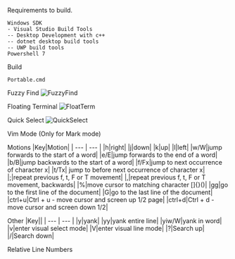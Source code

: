 Requirements to build.
```
Windows SDK
- Visual Studio Build Tools
-- Desktop Development with c++
-- dotnet desktop build tools
-- UWP build tools
Powershell 7
```

Build
```
Portable.cmd
```

Fuzzy Find
![FuzzyFind](https://github.com/e82eric/terminal-vimmarkmode/assets/811029/628660e9-72b4-4cad-95b3-eb3b13fe7062)

Floating Terminal
![FloatTerm](https://github.com/e82eric/terminal-vimmarkmode/assets/811029/fe3175b3-0a5f-4667-9259-4544f13b23b3)

Quick Select
![QuickSelect](https://github.com/e82eric/terminal-vimmarkmode/assets/811029/63f03798-d041-4a6b-b79b-2bbfd76621f2)

Vim Mode (Only for Mark mode)

Motions
|Key|Motion|
| --- | --- |
|h|right|
|j|down|
|k|up|
|l|left|
|w/W|jump forwards to the start of a word|
|e/E|jump forwards to the end of a word|
|b/B|jump backwards to the start of a word|
|f/Fx|jump to next occurrence of character x|
|t/Tx| jump to before next occurrence of character x|
|;|repeat previous f, t, F or T movement|
|,|repeat previous f, t, F or T movement, backwards|
|%|move cursor to matching character []{}()|
|gg|go to the first line of the document|
|G|go to the last line of the document|
|ctrl+u|Ctrl + u - move cursor and screen up 1/2 page|
|ctrl+d|Ctrl + d - move cursor and screen down 1/2|

Other
|Key||
| --- | --- |
|y|yank|
|yy|yank entire line|
|yiw/W|yank in word|
|v|enter visual select mode|
|V|enter visual line mode|
|?|Search up|
|/|Search down|

Relative Line Numbers



